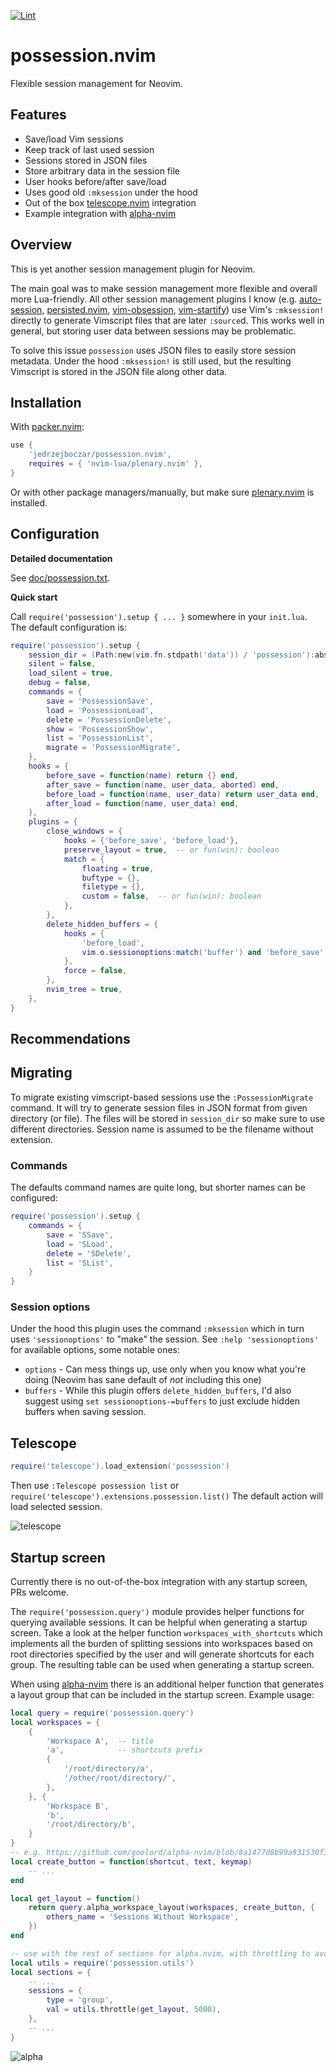 [![Lint](https://github.com/jedrzejboczar/possession.nvim/actions/workflows/lint.yml/badge.svg)](https://github.com/jedrzejboczar/possession.nvim/actions/workflows/lint.yml)

# possession.nvim

Flexible session management for Neovim.

## Features

* Save/load Vim sessions
* Keep track of last used session
* Sessions stored in JSON files
* Store arbitrary data in the session file
* User hooks before/after save/load
* Uses good old `:mksession` under the hood
* Out of the box [telescope.nvim](https://github.com/nvim-telescope/telescope.nvim) integration
* Example integration with [alpha-nvim](https://github.com/goolord/alpha-nvim)

## Overview

This is yet another session management plugin for Neovim.

The main goal was to make session management more flexible and overall more
Lua-friendly. All other session management plugins I know
(e.g. [auto-session](https://github.com/rmagatti/auto-session),
[persisted.nvim](https://github.com/olimorris/persisted.nvim),
[vim-obsession](https://github.com/tpope/vim-obsession),
[vim-startify](https://github.com/mhinz/vim-startify))
use Vim's `:mksession!` directly to generate Vimscript files that are later `:source`d.
This works well in general, but storing user data between sessions may be problematic.

To solve this issue `possession` uses JSON files to easily store session metadata.
Under the hood `:mksession!` is still used, but the resulting Vimscript is stored
in the JSON file along other data.

## Installation

With [packer.nvim](https://github.com/wbthomason/packer.nvim):

```lua
use {
    'jedrzejboczar/possession.nvim',
    requires = { 'nvim-lua/plenary.nvim' },
}
```

Or with other package managers/manually, but make sure
[plenary.nvim](https://github.com/nvim-lua/plenary.nvim) is installed.

## Configuration

**Detailed documentation**

See [doc/possession.txt](./doc/possession.txt).

**Quick start**

Call `require('possession').setup { ... }` somewhere in your `init.lua`.
The default configuration is:

```lua
require('possession').setup {
    session_dir = (Path:new(vim.fn.stdpath('data')) / 'possession'):absolute(),
    silent = false,
    load_silent = true,
    debug = false,
    commands = {
        save = 'PossessionSave',
        load = 'PossessionLoad',
        delete = 'PossessionDelete',
        show = 'PossessionShow',
        list = 'PossessionList',
        migrate = 'PossessionMigrate',
    },
    hooks = {
        before_save = function(name) return {} end,
        after_save = function(name, user_data, aborted) end,
        before_load = function(name, user_data) return user_data end,
        after_load = function(name, user_data) end,
    },
    plugins = {
        close_windows = {
            hooks = {'before_save', 'before_load'},
            preserve_layout = true,  -- or fun(win): boolean
            match = {
                floating = true,
                buftype = {},
                filetype = {},
                custom = false,  -- or fun(win): boolean
            },
        },
        delete_hidden_buffers = {
            hooks = {
                'before_load',
                vim.o.sessionoptions:match('buffer') and 'before_save',
            },
            force = false,
        },
        nvim_tree = true,
    },
}
```

## Recommendations

## Migrating

To migrate existing vimscript-based sessions use the `:PossessionMigrate` command.
It will try to generate session files in JSON format from given directory (or file).
The files will be stored in `session_dir` so make sure to use different directories.
Session name is assumed to be the filename without extension.

### Commands

The defaults command names are quite long, but shorter names can be configured:

```lua
require('possession').setup {
    commands = {
        save = 'SSave',
        load = 'SLoad',
        delete = 'SDelete',
        list = 'SList',
    }
}
```

### Session options

Under the hood this plugin uses the command `:mksession` which in turn uses `'sessionoptions'`
to "make" the session. See `:help 'sessionoptions'` for available options, some notable ones:

* `options` - Can mess things up, use only when you know what you're doing (Neovim has sane
  default of *not* including this one)
* `buffers` - While this plugin offers `delete_hidden_buffers`, I'd also suggest using
  `set sessionoptions-=buffers` to just exclude hidden buffers when saving session.

## Telescope

```lua
require('telescope').load_extension('possession')
```

Then use `:Telescope possession list` or `require('telescope').extensions.possession.list()`
The default action will load selected session.

![telescope](./img/telescope.png)

## Startup screen

Currently there is no out-of-the-box integration with any startup screen, PRs welcome.

The `require('possession.query')` module provides helper functions for querying available sessions.
It can be helpful when generating a startup screen. Take a look at the helper function
`workspaces_with_shortcuts` which implements all the burden of splitting sessions into workspaces
based on root directories specified by the user and will generate shortcuts for each group.
The resulting table can be used when generating a startup screen.

When using [alpha-nvim](https://github.com/goolord/alpha-nvim) there is an additional helper
function that generates a layout group that can be included in the startup screen.
Example usage:

```lua
local query = require('possession.query')
local workspaces = {
    {
        'Workspace A',  -- title
        'a',            -- shortcuts prefix
        {
            '/root/directory/a',
            '/other/root/directory/',
        },
    }, {
        'Workspace B',
        'b',
        '/root/directory/b',
    }
}
-- e.g. https://github.com/goolord/alpha-nvim/blob/8a1477d8b99a931530f3cfb70f6805b759bebbf7/lua/alpha/themes/startify.lua#L28
local create_button = function(shortcut, text, keymap)
    -- ...
end

local get_layout = function()
    return query.alpha_workspace_layout(workspaces, create_button, {
        others_name = 'Sessions Without Workspace',
    })
end

-- use with the rest of sections for alpha.nvim, with throttling to avoid reading files on each redraw
local utils = require('possession.utils')
local sections = {
    -- ...
    sessions = {
        type = 'group',
        val = utils.throttle(get_layout, 5000),
    },
    -- ...
}
```

![alpha](./img/alpha.png)

